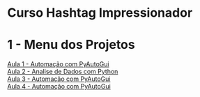 # Curso Hashtag Impressionador


# 1 - Menu dos Projetos <a name="intro"></a>

[Aula 1 - Automação com PyAutoGui](https://github.com/thalesbregantin/Curso-Hastag/blob/main/Automa%C3%A7%C3%A3o%20-%20Aula%201/Automa%C3%A7%C3%A3o%20-%20Aula%201%20.ipynb)<br>
[Aula 2 - Analise de Dados com Python]()<br>
[Aula 3 - Automação com PyAutoGui](https://github.com/thalesbregantin/Curso-Hastag/blob/main/Automa%C3%A7%C3%A3o%20-%20Aula%201/Automa%C3%A7%C3%A3o%20-%20Aula%201%20.ipynb)<br>
[Aula 4 - Automação com PyAutoGui](https://github.com/thalesbregantin/Curso-Hastag/blob/main/Automa%C3%A7%C3%A3o%20-%20Aula%201/Automa%C3%A7%C3%A3o%20-%20Aula%201%20.ipynb)<br>


